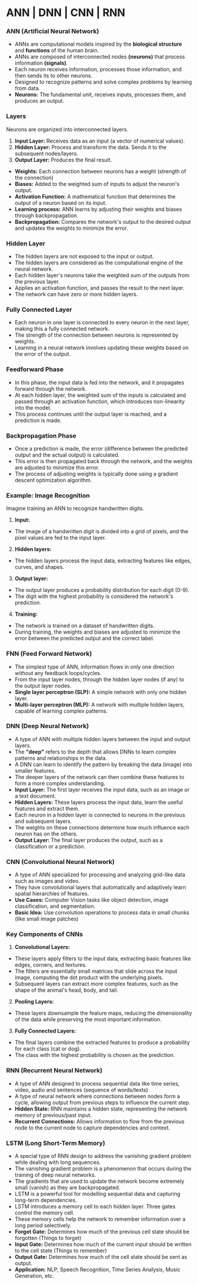# ANN | DNN | CNN | RNN

### ANN (Artificial Neural Network)
- ANNs are computational models inspired by the **biological structure** and **functions** of the human brain.
- ANNs are composed of interconnected nodes **(neurons)** that process information **(signals)**.
- Each neuron receives information, processes those information, and then sends its to other neurons.
- Designed to recognize patterns and solve complex problems by learning from data.
- **Neurons:** The fundamental unit, receives inputs, processes them, and produces an output.

### Layers 
Neurons are organized into interconnected layers.
1. **Input Layer:** Receives data as an input (a vector of numerical values).
2. **Hidden Layer:** Process and transform the data. Sends it to the subsequent nodes/layers.
3. **Output Layer:** Produces the final result.
- **Weights:** Each connection between neurons has a weight (strength of the connection)
- **Biases:** Added to the weighted sum of inputs to adjust the neuron's output.
- **Activation Function:** A mathematical function that determines the output of a neuron based on its input.
- **Learning process:** ANN learns by adjusting their weights and biases through backpropagation.
- **Backpropagation:** Compares the network's output to the desired output and updates the weights to minimize the error.

### Hidden Layer
- The hidden layers are not exposed to the input or output.
- The hidden layers are considered as the computational engine of the neural network.
- Each hidden layer's neurons take the weighted sum of the outputs from the previous layer.
- Applies an activation function, and passes the result to the next layer.
- The network can have zero or more hidden layers.

### Fully Connected Layer
- Each neuron in one layer is connected to every neuron in the next layer, making this a fully connected network.
- The strength of the connection between neurons is represented by weights.
- Learning in a neural network involves updating these weights based on the error of the output.

### Feedforward Phase 
- In this phase, the input data is fed into the network, and it propagates forward through the network.
- At each hidden layer, the weighted sum of the inputs is calculated and passed through an activation function, which introduces non-linearity into the model.
- This process continues until the output layer is reached, and a prediction is made.

### Backpropagation Phase 
- Once a prediction is made, the error (difference between the predicted output and the actual output) is calculated.
- This error is then propagated back through the network, and the weights are adjusted to minimize this error.
- The process of adjusting weights is typically done using a gradient descent optimization algorithm.

### Example: Image Recognition
Imagine training an ANN to recognize handwritten digits.

1. **Input:** 
- The image of a handwritten digit is divided into a grid of pixels, and the pixel values are fed to the input layer.

2. **Hidden layers:** 
- The hidden layers process the input data, extracting features like edges, curves, and shapes.

3. **Output layer:** 
- The output layer produces a probability distribution for each digit (0-9).
- The digit with the highest probability is considered the network's prediction.

4. **Training:** 
- The network is trained on a dataset of handwritten digits.
- During training, the weights and biases are adjusted to minimize the error between the predicted output and the correct label.

### FNN (Feed Forward Network)
- The simplest type of ANN, information flows in only one direction without any feedback loops/cycles.
- From the input layer nodes, through the hidden layer nodes (if any) to the output layer nodes.
- **Single layer perceptron (SLP):** A simple network with only one hidden layer.
- **Multi-layer perceptron (MLP):** A network with multiple hidden layers, capable of learning complex patterns.

### DNN (Deep Neural Network)
- A type of ANN with multiple hidden layers between the input and output layers.
- The **"deep"** refers to the depth that allows DNNs to learn complex patterns and relationships in the data.
- A DNN can learn to identify the pattern by breaking the data (image) into smaller features.
- The deeper layers of the network can then combine these features to form a more complex understanding.
- **Input Layer:** The first layer receives the input data, such as an image or a text document.
- **Hidden Layers:** These layers process the input data, learn the useful features and extract them.
- Each neuron in a hidden layer is connected to neurons in the previous and subsequent layers.
- The weights on these connections determine how much influence each neuron has on the others.
- **Output Layer:** The final layer produces the output, such as a classification or a prediction.

### CNN (Convolutional Neural Network)
- A type of ANN specialized for processing and analyzing grid-like data such as images and video.
- They have convolutional layers that automatically and adaptively learn spatial hierarchies of features.
- **Use Cases:** Computer Vision tasks like object detection, image classification, and segmentation.
- **Basic Idea:** Use convolution operations to process data in small chunks (like small image patches)

### Key Components of CNNs
1. **Convolutional Layers:** 
- These layers apply filters to the input data, extracting basic features like edges, corners, and textures.
- The filters are essentially small matrices that slide across the input image, computing the dot product with the underlying pixels.
- Subsequent layers can extract more complex features, such as the shape of the animal's head, body, and tail.

2. **Pooling Layers:** 
- These layers downsample the feature maps, reducing the dimensionality of the data while preserving the most important information.

3. **Fully Connected Layers:** 
- The final layers combine the extracted features to produce a probability for each class (cat or dog).
- The class with the highest probability is chosen as the prediction.

### RNN (Recurrent Neural Network)
- A type of ANN designed to process sequential data like time series, video, audio and sentences (sequence of words/texts)
- A type of neural network where connections between nodes form a cycle, allowing output from previous steps to influence the current step.
- **Hidden State:** RNN maintains a hidden state, representing the network memory of previous/past input.
- **Recurrent Connections:** Allows information to flow from the previous node to the current node to capture dependencies and context.

### LSTM (Long Short-Term Memory)
- A special type of RNN design to address the vanishing gradient problem while dealing with long sequences.
- The vanishing gradient problem is a phenomenon that occurs during the training of deep neural networks.
- The gradients that are used to update the network become extremely small (vanish) as they are backpropagated.
- LSTM is a powerful tool for modelling sequential data and capturing long-term dependencies.
- LSTM introduces a memory cell to each hidden layer. Three gates control the memory cell.
- These memory cells help the network to remember information over a long period selectively.
- **Forget Gate:** Determines how much of the previous cell state should be forgotten (Things to forget)
- **Input Gate:** Determines how much of the current input should be written to the cell state (Things to remember)
- **Output Gate:** Determines how much of the cell state should be sent as output.
- **Application:** NLP, Speech Recognition, Time Series Analysis, Music Generation, etc.
